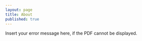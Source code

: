 ```yaml
---
layout: page
title: About
published: true
---
```


<div id="pdf">
  <object width="400" height="500" type="application/pdf" data="../../data/resume.pdf?#zoom=85&scrollbar=0&toolbar=0&navpanes=0" id="pdf_content">
    <p>Insert your error message here, if the PDF cannot be displayed.</p>
  </object>
</div>
